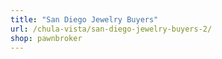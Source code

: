 ```yaml
---
title: "San Diego Jewelry Buyers"
url: /chula-vista/san-diego-jewelry-buyers-2/
shop: pawnbroker
---
```


